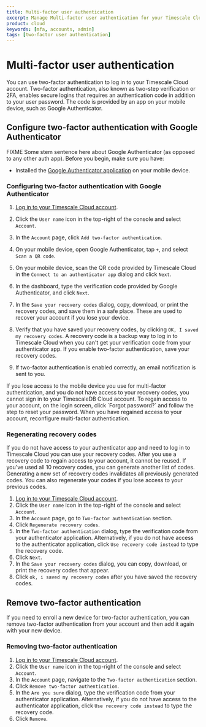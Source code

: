 ```yaml
---
title: Multi-factor user authentication
excerpt: Manage Multi-factor user authentication for your Timescale Cloud account
product: cloud
keywords: [mfa, accounts, admin]
tags: [two-factor user authentication]
---
```


# Multi-factor user authentication

You can use two-factor authentication to log in to your Timescale Cloud 
account. Two-factor authentication, also known as two-step verification 
or 2FA, enables secure logins that
requires an authentication code in addition to your user password. The code 
is provided by an app on your mobile device, such as Google Authenticator.
## Configure two-factor authentication with Google Authenticator

FIXME Some stem sentence here about Google Authenticator (as opposed to any other auth app).
Before you begin, make sure you have:

*   Installed the [Google Authenticator application][install-google-authenticator]
  on your mobile device.

<procedure>

### Configuring two-factor authentication with Google Authenticator

1.  [Log in to your Timescale Cloud account][cloud-login].
1.  Click the `User name` icon in the top-right of the console and select `Account`.
1.  In the `Account` page, click `Add two-factor authentication`.
1.  On your mobile device, open Google Authenticator, tap `+`, and select
    `Scan a QR code`.
1.  On your mobile device, scan the QR code provided by Timescale Cloud in the
    `Connect to an authenticator app` dialog and click `Next`.
1.  In the dashboard, type the verification code provided by Google Authenticator, and click
    `Next`.
1.  In the `Save your recovery codes` dialog, copy, download, or print the
    recovery codes, and save them in a safe place. These are used to 
    recover your account if you lose your device.
1.  Verify that you have saved your recovery codes, by clicking `OK, I saved my recovery codes`.
    <highlight type="important">
    A recovery code is a backup way to log in to Timescale Cloud when you can't
    get your verification code from  your authenticator app. If you enable
    two-factor authentication, save your recovery codes.
    </highlight>

1.  If two-factor authentication is enabled correctly, an email notification is sent to you.

</procedure>

<highlight type="warning">
If you lose access to the mobile device you use for multi-factor
authentication, and you do not have access to your recovery codes, you cannot sign in to your TimescaleDB Cloud
account. To regain access to your account, on the login screen, click
`Forgot password?` and follow the step to reset your password. When you have
regained access to your account, reconfigure multi-factor authentication.
</highlight>

### Regenerating recovery codes

If you do not have access to your authenticator app and need to log in to
Timescale Cloud you can use your recovery codes. After you use a recovery code
to regain access to your account, it cannot be reused. If you've used all 10
recovery codes, you can generate another list of codes. Generating a new set of
recovery codes invalidates all previously generated codes. You
can also regenerate your codes if you lose access to your 
previous codes.

<procedure>

1.  [Log in to your Timescale Cloud account][cloud-login].
1.  Click the `User name` icon in the top-right of the console and select `Account`.
1.  In the `Account` page, go to `Two-factor authentication` section.
1.  Click `Regenerate recovery codes`. 
1.  In the `Two-factor authentication` dialog, type the verification code from
    your authenticator application.
    Alternatively, if you do not have access to the authenticator application,
    click `Use recovery code instead` to type the recovery code.
1.  Click `Next`.
1.  In the `Save your recovery codes` dialog, you can copy, download, or print the
    recovery codes that appear.
1.  Click `ok, i saved my recovery codes` after you have saved the recovery codes.

</procedure>

## Remove two-factor authentication

If you need to enroll a new device for two-factor authentication, you can 
remove two-factor authentication from your account and then add it 
again with your new device.

<procedure>

### Removing two-factor authentication

1.  [Log in to your Timescale Cloud account][cloud-login].
1.  Click the `User name` icon in the top-right of the console and select `Account`.
1.  In the `Account` page, navigate to the `Two-factor authentication` section.
1.  Click `Remove two-factor authentication`.
1.  In the `Are you sure` dialog, type the verification code from your
    authenticator application. Alternatively, if you do not have access 
    to the authenticator application, click `Use recovery code instead` 
    to type the recovery code.
1.  Click `Remove`.

</procedure>

[cloud-login]: https://console.cloud.timescale.com/
[install-google-authenticator]: https://support.google.com/accounts/answer/1066447